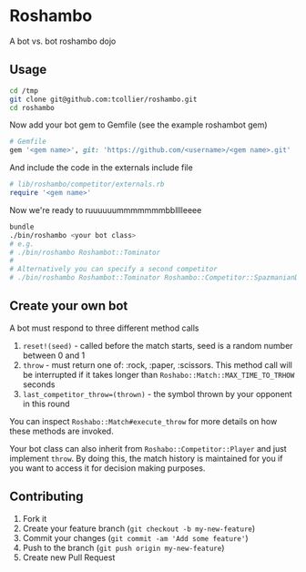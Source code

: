 # Roshambo

A bot vs. bot roshambo dojo

## Usage

```bash
cd /tmp
git clone git@github.com:tcollier/roshambo.git
cd roshambo
```

Now add your bot gem to Gemfile (see the example roshambot gem)

```ruby
# Gemfile
gem '<gem name>', git: 'https://github.com/<username>/<gem name>.git'
```

And include the code in the externals include file

```ruby
# lib/roshambo/competitor/externals.rb
require '<gem name>'
```

Now we're ready to ruuuuuummmmmmmbblllleeee
```bash
bundle
./bin/roshambo <your bot class>
# e.g.
# ./bin/roshambo Roshambot::Tominator
#
# Alternatively you can specify a second competitor
# ./bin/roshambo Roshambot::Tominator Roshambo::Competitor::SpazmanianDevil
```

## Create your own bot

A bot must respond to three different method calls

1. `reset!(seed)`  - called before the match starts, seed is a random number
between 0 and 1
2. `throw` - must return one of: :rock, :paper, :scissors. This method call
will be interrupted if it takes longer than
`Roshabo::Match::MAX_TIME_TO_TRHOW` seconds
3. `last_competitor_throw=(thrown)` - the symbol thrown by your opponent in
this round

You can inspect `Roshabo::Match#execute_throw` for more details on how these
methods are invoked.

Your bot class can also inherit from `Roshabo::Competitor::Player` and just
implement `throw`. By doing this, the match history is maintained for you if
you want to access it for decision making purposes.

## Contributing

1. Fork it
2. Create your feature branch (`git checkout -b my-new-feature`)
3. Commit your changes (`git commit -am 'Add some feature'`)
4. Push to the branch (`git push origin my-new-feature`)
5. Create new Pull Request
